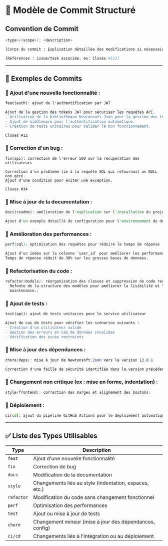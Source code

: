 # 📝 Modèle de Commit Structuré

## Convention de Commit

```bash
<type>(<scope>): <description>

[Corps du commit : Explication détaillée des modifications si nécessaire]

[Références : issue/task associée, ex: Closes #123]
```

---

## 📌 Exemples de Commits

### 🔹 Ajout d'une nouvelle fonctionnalité :

```diff
feat(auth): ajout de l'authentification par JWT

Ajout de la gestion des tokens JWT pour sécuriser les requêtes API.
- Utilisation de la bibliothèque Newtonsoft.Json pour la gestion des tokens.
- Ajout de middleware pour l'authentification automatique.
- Création de tests unitaires pour valider le bon fonctionnement.

Closes #12
```

### 🔹 Correction d'un bug :

```vbnet
fix(api): correction de l'erreur 500 sur la récupération des utilisateurs

Correction d'un problème lié à la requête SQL qui retournait un NULL non géré.
Ajout d'une condition pour éviter une exception.

Closes #34
```

### 🔹 Mise à jour de la documentation :

```rust
docs(readme): amélioration de l'explication sur l'installation du projet

Ajout d'un exemple détaillé de configuration pour l'environnement de développement.
```

### 🔹 Amélioration des performances :

```scss
perf(sql): optimisation des requêtes pour réduire le temps de réponse

Ajout d'un index sur la colonne `user_id` pour améliorer les performances des requêtes.
Temps de réponse réduit de 30% sur les grosses bases de données.
```

### 🔹 Refactorisation du code :

```scss
refactor(models): réorganisation des classes et suppression de code redondant
  Refonte de la structure des modèles pour améliorer la lisibilité et la
  maintenance.;
```

### 🔹 Ajout de tests :

```diff
test(api): ajout de tests unitaires pour le service utilisateur

Ajout de cas de tests pour vérifier les scénarios suivants :
- Création d'un utilisateur valide
- Gestion des erreurs en cas de données invalides
- Vérification des accès restreints
```

### 🔹 Mise à jour des dépendances :

```scss
chore(deps): mise à jour de Newtonsoft.Json vers la version 13.0.1

Correction d'une faille de sécurité identifiée dans la version précédente.
```

### 🔹 Changement non critique (ex : mise en forme, indentation) :

```scss
style(frontend): correction des marges et alignement des boutons;
```

### 🔹 Déploiement :

```bash
ci(cd): ajout du pipeline GitHub Actions pour le déploiement automatique
```

---

## ✅ Liste des Types Utilisables

| Type       | Description                                             |
| ---------- | ------------------------------------------------------- |
| `feat`     | Ajout d'une nouvelle fonctionnalité                     |
| `fix`      | Correction de bug                                       |
| `docs`     | Modification de la documentation                        |
| `style`    | Changements liés au style (indentation, espaces, etc.)  |
| `refactor` | Modification du code sans changement fonctionnel        |
| `perf`     | Optimisation des performances                           |
| `test`     | Ajout ou mise à jour de tests                           |
| `chore`    | Changement mineur (mise à jour des dépendances, config) |
| `ci/cd`    | Changements liés à l'intégration ou au déploiement      |
